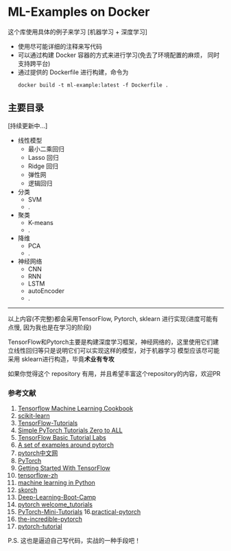 # ML-Examples on Docker

这个库使用具体的例子来学习 [机器学习 + 深度学习]

* 使用尽可能详细的注释来写代码
* 可以通过构建 Docker 容器的方式来进行学习(免去了环境配置的麻烦， 同时支持跨平台)
* 通过提供的 Dockerfile 进行构建，命令为
    ```shell
    docker build -t ml-example:latest -f Dockerfile .
    ```

## 主要目录
[持续更新中...]
* 线性模型
    * 最小二乘回归
    * Lasso 回归
    * Ridge 回归
    * 弹性网
    * 逻辑回归
* 分类
    * SVM
    * .
* 聚类
    * K-means
    * .
* 降维
    * PCA
    * .
* 神经网络
    * CNN
    * RNN
    * LSTM
    * autoEncoder
    * .

------
以上内容(不完整)都会采用TensorFlow, Pytorch, sklearn 进行实现(进度可能有点慢, 因为我也是在学习的阶段)

TensorFlow和Pytorch主要是构建深度学习框架，神经网络的，这里使用它们建立线性回归等只是说明它们可以实现这样的模型，对于机器学习
模型应该尽可能采用 sklearn进行构造，毕竟**术业有专攻**

如果你觉得这个 repository 有用，并且希望丰富这个repository的内容，欢迎PR

### 参考文献
1. [Tensorflow Machine Learning Cookbook](https://github.com/nfmcclure/tensorflow_cookbook)
2. [scikit-learn](http://sklearn.apachecn.org/cn/0.19.0/documentation.html)
3. [TensorFlow-Tutorials](https://github.com/golbin/TensorFlow-Tutorials)
4. [Simple PyTorch Tutorials Zero to ALL](https://github.com/hunkim/PyTorchZeroToAll)
5. [TensorFlow Basic Tutorial Labs](https://github.com/hunkim/DeepLearningZeroToAll)
6. [A set of examples around pytorch](https://github.com/pytorch/examples)
7. [pytorch中文网](https://ptorch.com/news/17.html)
8. [PyTorch](http://pytorch.org/)
9. [Getting Started With TensorFlow](https://www.tensorflow.org/get_started/get_started)
10. [tensorflow-zh](https://github.com/jikexueyuanwiki/tensorflow-zh)
11. [machine learning in Python](https://github.com/scikit-learn/scikit-learn)
12. [skorch](https://github.com/dnouri/skorch)
13. [Deep-Learning-Boot-Camp](https://github.com/QuantScientist/Deep-Learning-Boot-Camp)
14. [pytorch welcome_tutorials](https://github.com/mila-udem/welcome_tutorials)
15. [PyTorch-Mini-Tutorials](https://github.com/vinhkhuc/PyTorch-Mini-Tutorials)
16.[practical-pytorch](https://github.com/spro/practical-pytorch)
17. [the-incredible-pytorch](https://github.com/ritchieng/the-incredible-pytorch)
18. [pytorch-tutorial](https://github.com/yunjey/pytorch-tutorial)

P.S. 这也是逼迫自己写代码，实战的一种手段吧！
